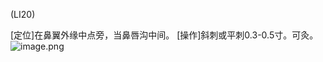 (LI20)

[定位]在鼻翼外缘中点旁，当鼻唇沟中间。 
[操作]斜刺或平刺0.3-0.5寸。可灸。
![image.png](https://picgo18719498306.oss-cn-guangzhou.aliyuncs.com/20250423114354976.png)
